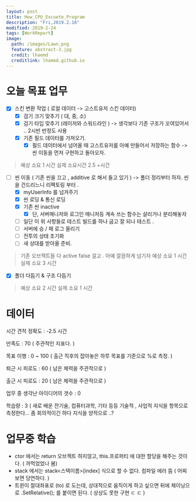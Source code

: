```yaml
---
layout: post
title: How_CPU_Excuete_Program
description: "Fri,2019.2.16"
modified: 2019-2-24
tags: [WorkReport]
image:
  path: /images/Lawn.png
  feature: abstract-3.jpg
  credit: lhaemd
  creditlink: lhamed.github.io
---
```


# 오늘 목표 업무 

- [x] 스킨 변환 작업 ( 로컬 데이터 -> 고스트유저 스킨 데이터)
  - [x] 검기 크기 맞추기 ( 대, 중, 소)
  - [x] 검기 타입 맞추기 (레이저와 스워드라인 ) 
    -> 생각보다 기존 구조가 꼬여있어서 .. 2시반 반정도 사용 
  - [x] 기존 필드 데이터를 가져오기. 
    - [x] 필드 데이터에서 넘어올 때 고스트유저를 아예 만들어서 저장하는 함수 -> 씬 이동을 먼저 구현하고 돌아오자. 
> 예상 소요 1 시간 
> 실제 소요시간 2.5 +시간 
- [ ] 씬 이동 ( 기존 씬을 끄고 ,  additive 로 해서 들고 있기 ) -> 폴더 정리부터 하자. 씬을 건드리느니 리팩토링 부터 . 
  - [x] myUserInfo 를 넘겨주기
  - [x] 씬 로딩 & 통신 로딩 
  - [x] 기존 씬 inactive 
    - [x] 단, 서버매니저와 로그인 매니저등 계속 쓰는 함수는 살리거나 분리해놓자 
  - [ ] 일단 이 위 사항들로 테스트 빌드를 하나 굽고 잘 되나 테스트 . 
  - [ ] 서버에 승 / 패 로그 올리기 
  - [ ] 전투의 상태 초기화 
  - [ ] 새 상대를 받아올 준비. 
> 기존 오브젝트들 다 active false 걸고 . 아예 깔끔하게 넘기자
> 예상 소요 1 시간 
> 실제 소요 3 시간 

- [x] 폴더 다듬기 & 구조 다듬기 
> 예상 소요 2 시간 
> 실제 소요 1 시간 



# 데이터 
시간 견적 정확도 : -2.5 시간 

만족도 : 70 ( 주관적인 지표다. )

목표 이행 : 0 ~ 100  ( 출근 직후의 잡아놓은 하루 목표를 기준으로 %로 측정. )

퇴근 시 피로도 : 60 ( 남은 체력을 주관적으로  )

출근 시 피로도 : 20 ( 남은 체력을 주관적으로  )

업무 중 생각난 아이디어의 갯수 : 0 

학습량 : 3 ( 새로 배운 잔기술, 컵퓨터과학, 기타 등등 기술적 , 사업적 지식을 항목으로 측정한다... 좀 회의적이긴 하다 지식을 양적으로 ..? 

# 업무중 학습
- ctor 에서는 return 오브젝트 하지않고, this.프로퍼티 에 대한 할당을 해주는 것이다. ( 까먹었었나 봄)
- stack 에서는 stack<스택이름>[index] 식으로 할 수 없다. 컴파일 에러 뜸 ( 어찌보면 당연하다. )
- 트윈이 절대좌표로 (to) 로 도는데, 상대적으로 움직이게 하고 싶으면 뒤에 체이닝으로 .SetRelative<Tweener>(); 를 붙이면 된다.  ( 상상도 못한 구현 ㄷ ㄷ )
